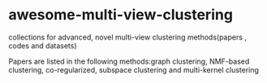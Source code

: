 # awesome-multi-view-clustering
collections for advanced, novel multi-view clustering methods(papers , codes and datasets)

Papers are listed in the following methods:graph clustering, NMF-based clustering, co-regularized, subspace clustering and multi-kernel clustering
